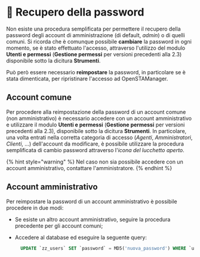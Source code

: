 # 📘 Recupero della password

Non esiste una procedura semplificata per permettere il recupero della password degli account di amministrazione (di default, _admin_) o di quelli comuni. Si ricorda che è comunque possibile **cambiare** la password in ogni momento, se è stato effettuato l'accesso, attraverso l'utilizzo del modulo **Utenti e permessi** (**Gestione permessi** per versioni precedenti alla 2.3) disponibile sotto la dicitura **Strumenti**.

Può però essere necessario **reimpostare** la password, in particolare se è stata dimenticata, per ripristinare l'accesso ad OpenSTAManager.

## Account comune

Per procedere alla reimpostazione della password di un account comune (non amministrativo) è necessario accedere con un account amministrativo e utilizzare il modulo **Utenti e permessi** (**Gestione permessi** per versioni precedenti alla 2.3), disponibile sotto la dicitura **Strumenti**. In particolare, una volta entrati nella corretta categoria di accesso (_Agenti_, _Amministratori_, _Clienti_, ...) dell'account da modificare, è possibile utilizzare la procedura semplificata di cambio password attraverso l'_icona del lucchetto aperto_.

{% hint style="warning" %}
Nel caso non sia possibile accedere con un account amministrativo, contattare l'amministratore.
{% endhint %}

## Account amministrativo

Per reimpostare la password di un account amministrativo è possibile procedere in due modi:

* Se esiste un altro account amministrativo, seguire la procedura precedente per gli account comuni;
*   Accedere al database ed eseguire la seguente query:

    ```sql
      UPDATE `zz_users` SET `password` = MD5('nuova_password') WHERE `username` = 'admin';
    ```
